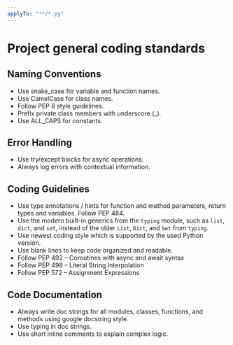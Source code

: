 ```yaml
---
applyTo: "**/*.py"
---
```


# Project general coding standards

## Naming Conventions

- Use snake_case for variable and function names.
- Use CamelCase for class names.
- Follow PEP 8 style guidelines.
- Prefix private class members with underscore (\_).
- Use ALL_CAPS for constants.

## Error Handling

- Use try/except blocks for async operations.
- Always log errors with contextual information.

## Coding Guidelines

- Use type annotations / hints for function and method parameters, return types and variables. Follow PEP 484.
- Use the modern built-in generics from the `typing` module, such as `list`, `dict`, and `set`, instead of the older `List`, `Dict`, and `Set` from `typing`.
- Use newest coding style which is supported by the used Python version.
- Use blank lines to keep code organized and readable.
- Follow PEP 492 – Coroutines with async and await syntax
- Follow PEP 498 – Literal String Interpolation
- Follow PEP 572 – Assignment Expressions

## Code Documentation

- Always write doc strings for all modules, classes, functions, and methods using google docstring style.
- Use typing in doc strings.
- Use short inline comments to explain complex logic.
